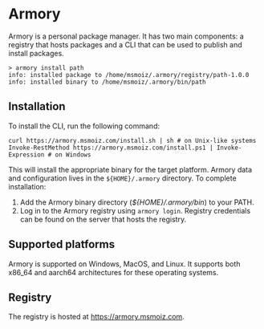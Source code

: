 # Armory

Armory is a personal package manager. It has two main components: a registry
that hosts packages and a CLI that can be used to publish and install packages.

```shell
> armory install path
info: installed package to /home/msmoiz/.armory/registry/path-1.0.0
info: installed binary to /home/msmoiz/.armory/bin/path
```

## Installation

To install the CLI, run the following command:

```shell
curl https://armory.msmoiz.com/install.sh | sh # on Unix-like systems
Invoke-RestMethod https://armory.msmoiz.com/install.ps1 | Invoke-Expression # on Windows
```

This will install the appropriate binary for the target platform. Armory data
and configuration lives in the `${HOME}/.armory` directory. To complete
installation:

1. Add the Armory binary directory (_${HOME}/.armory/bin_) to your PATH.
2. Log in to the Armory registry using `armory login`. Registry credentials can
   be found on the server that hosts the registry.

## Supported platforms

Armory is supported on Windows, MacOS, and Linux. It supports both x86_64 and
aarch64 architectures for these operating systems.

## Registry

The registry is hosted at <https://armory.msmoiz.com>.
